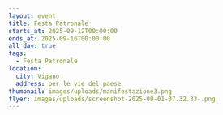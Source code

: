 ```yaml
---
layout: event
title: Festa Patronale
starts_at: 2025-09-12T00:00:00
ends_at: 2025-09-16T00:00:00
all_day: true
tags:
  - Festa Patronale
location:
  city: Vigano
  address: per le vie del paese
thumbnail: images/uploads/manifestazione3.png
flyer: images/uploads/screenshot-2025-09-01-07.32.33-.png
---
```

